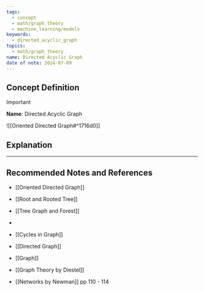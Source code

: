 ```yaml
---
tags:
  - concept
  - math/graph_theory
  - machine_learning/models
keywords:
  - directed_acyclic_graph
topics:
  - math/graph_theory
name: Directed Acyclic Graph
date of note: 2024-07-09
---
```


## Concept Definition

>[!important]
>**Name**: Directed Acyclic Graph

![[Oriented Directed Graph#^1716d0]]




## Explanation





-----------
##  Recommended Notes and References

- [[Oriented Directed Graph]]

- [[Root and Rooted Tree]]
- [[Tree Graph and Forest]]
- 

- [[Cycles in Graph]]

- [[Directed Graph]]
- [[Graph]]

- [[Graph Theory by Diestel]]
- [[Networks by Newman]] pp 110 - 114